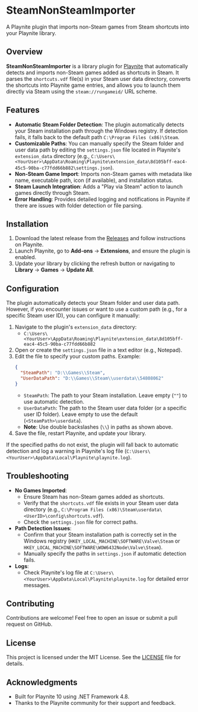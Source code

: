 # SteamNonSteamImporter

A Playnite plugin that imports non-Steam games from Steam shortcuts into your Playnite library.

## Overview

**SteamNonSteamImporter** is a library plugin for [Playnite](https://playnite.link/) that automatically detects and imports non-Steam games added as shortcuts in Steam. It parses the `shortcuts.vdf` file(s) in your Steam user data directory, converts the shortcuts into Playnite game entries, and allows you to launch them directly via Steam using the `steam://rungameid/` URL scheme.

## Features

- **Automatic Steam Folder Detection**: The plugin automatically detects your Steam installation path through the Windows registry. If detection fails, it falls back to the default path `C:\Program Files (x86)\Steam`.
- **Customizable Paths**: You can manually specify the Steam folder and user data path by editing the `settings.json` file located in Playnite's `extension_data` directory (e.g., `C:\Users\<YourUser>\AppData\Roaming\Playnite\extension_data\8d105bff-eac4-45c5-90ba-c77fdd66b882\settings.json`).
- **Non-Steam Game Import**: Imports non-Steam games with metadata like name, executable path, icon (if available), and installation status.
- **Steam Launch Integration**: Adds a "Play via Steam" action to launch games directly through Steam.
- **Error Handling**: Provides detailed logging and notifications in Playnite if there are issues with folder detection or file parsing.

## Installation

1. Download the latest release from the [Releases](https://github.com/<YourGitHubUsername>/SteamNonSteamImporter/releases) and follow instructions on Playnite.
2. Launch Playnite, go to **Add-ons** → **Extensions**, and ensure the plugin is enabled.
3. Update your library by clicking the refresh button or navigating to **Library** → **Games** → **Update All**.

## Configuration

The plugin automatically detects your Steam folder and user data path. However, if you encounter issues or want to use a custom path (e.g., for a specific Steam user ID), you can configure it manually:

1. Navigate to the plugin's `extension_data` directory:
   - `C:\Users\<YourUser>\AppData\Roaming\Playnite\extension_data\8d105bff-eac4-45c5-90ba-c77fdd66b882`
2. Open or create the `settings.json` file in a text editor (e.g., Notepad).
3. Edit the file to specify your custom paths. Example:
   ```json
   {
     "SteamPath": "D:\\Games\\Steam",
     "UserDataPath": "D:\\Games\\Steam\\userdata\\54808062"
   }
   ```
   - `SteamPath`: The path to your Steam installation. Leave empty (`""`) to use automatic detection.
   - `UserDataPath`: The path to the Steam user data folder (or a specific user ID folder). Leave empty to use the default (`<SteamPath>\userdata`).
   - **Note**: Use double backslashes (`\\`) in paths as shown above.
4. Save the file, restart Playnite, and update your library.

If the specified paths do not exist, the plugin will fall back to automatic detection and log a warning in Playnite's log file (`C:\Users\<YourUser>\AppData\Local\Playnite\playnite.log`).

## Troubleshooting

- **No Games Imported**:
  - Ensure Steam has non-Steam games added as shortcuts.
  - Verify that the `shortcuts.vdf` file exists in your Steam user data directory (e.g., `C:\Program Files (x86)\Steam\userdata\<UserID>\config\shortcuts.vdf`).
  - Check the `settings.json` file for correct paths.
- **Path Detection Issues**:
  - Confirm that your Steam installation path is correctly set in the Windows registry (`HKEY_LOCAL_MACHINE\SOFTWARE\Valve\Steam` or `HKEY_LOCAL_MACHINE\SOFTWARE\WOW6432Node\Valve\Steam`).
  - Manually specify the paths in `settings.json` if automatic detection fails.
- **Logs**:
  - Check Playnite's log file at `C:\Users\<YourUser>\AppData\Local\Playnite\playnite.log` for detailed error messages.

## Contributing

Contributions are welcome! Feel free to open an issue or submit a pull request on GitHub.

## License

This project is licensed under the MIT License. See the [LICENSE](LICENSE) file for details.

## Acknowledgments

- Built for Playnite 10 using .NET Framework 4.8.
- Thanks to the Playnite community for their support and feedback.
